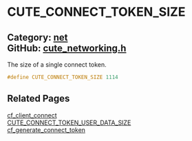 [](../header.md ':include')

# CUTE_CONNECT_TOKEN_SIZE

Category: [net](https://github.com/RandyGaul/cute_framework/blob/master/docs/api_reference?id=net)  
GitHub: [cute_networking.h](https://github.com/RandyGaul/cute_framework/blob/master/include/cute_networking.h)  
---

The size of a single connect token.

```cpp
#define CUTE_CONNECT_TOKEN_SIZE 1114
```

## Related Pages

[cf_client_connect](https://github.com/RandyGaul/cute_framework/blob/master/docs/net/cf_client_connect.md)  
[CUTE_CONNECT_TOKEN_USER_DATA_SIZE](https://github.com/RandyGaul/cute_framework/blob/master/docs/net/cute_connect_token_user_data_size.md)  
[cf_generate_connect_token](https://github.com/RandyGaul/cute_framework/blob/master/docs/net/cf_generate_connect_token.md)  
